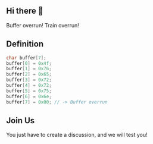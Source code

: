 ## Hi there 👋

Buffer overrun! Train overrun!

## Definition

```c
char buffer[7];
buffer[0] = 0x4f;
buffer[1] = 0x76;
buffer[2] = 0x65;
buffer[3] = 0x72;
buffer[4] = 0x72;
buffer[5] = 0x75;
buffer[6] = 0x6e;
buffer[7] = 0x00; // -> Buffer overrun
```

## Join Us

You just have to create a discussion, and we will test you!

<!--

**Here are some ideas to get you started:**

🙋‍♀️ A short introduction - what is your organization all about?
🌈 Contribution guidelines - how can the community get involved?
👩‍💻 Useful resources - where can the community find your docs? Is there anything else the community should know?
🍿 Fun facts - what does your team eat for breakfast?
🧙 Remember, you can do mighty things with the power of [Markdown](https://docs.github.com/github/writing-on-github/getting-started-with-writing-and-formatting-on-github/basic-writing-and-formatting-syntax)
-->
